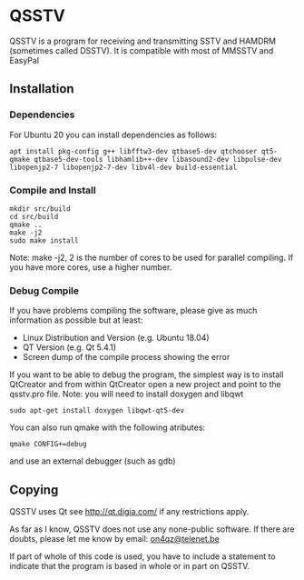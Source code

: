 # QSSTV
QSSTV is a program for receiving and transmitting SSTV and HAMDRM (sometimes called DSSTV). It is compatible with most of MMSSTV and EasyPal

## Installation

### Dependencies 

For Ubuntu 20 you can install dependencies as follows:

```
apt install pkg-config g++ libfftw3-dev qtbase5-dev qtchooser qt5-qmake qtbase5-dev-tools libhamlib++-dev libasound2-dev libpulse-dev libopenjp2-7 libopenjp2-7-dev libv4l-dev build-essential
```

### Compile and Install
	mkdir src/build
	cd src/build
	qmake ..
	make -j2
	sudo make install

Note: make -j2, 2 is the number of cores to be used for parallel compiling. If you have more cores, use a higher number.

### Debug Compile
If you have problems compiling the software, please give as much information as possible but at least:
* Linux Distribution and Version (e.g. Ubuntu 18.04)
* QT Version (e.g. Qt 5.4.1)
* Screen dump of the compile process showing the error

If you want to be able to debug the program, the simplest way is to install QtCreator and from within QtCreator open a new project and point to the qsstv.pro file. Note: you will need to install doxygen and libqwt

`sudo apt-get install doxygen libqwt-qt5-dev`

You can also run qmake with the following atributes:

`qmake CONFIG+=debug`

and use an external debugger (such as gdb)

## Copying
QSSTV uses Qt see http://qt.digia.com/ if any restrictions apply.

As far as I know, QSSTV does not use any none-public software.
If there are doubts, please let me know by email: on4qz@telenet.be

If part of whole of this code is used, you have to include a statement to indicate that the program is based in whole or in part on QSSTV.

